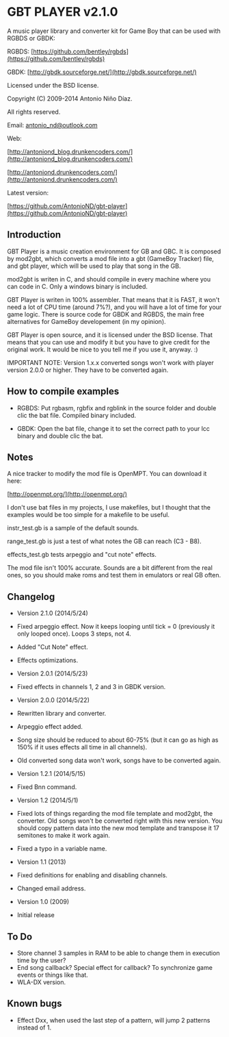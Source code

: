 GBT PLAYER  v2.1.0
==================

A music player library and converter kit for Game Boy that can be used with RGBDS or GBDK:

RGBDS: [https://github.com/bentley/rgbds](https://github.com/bentley/rgbds)

GBDK: [http://gbdk.sourceforge.net/](http://gbdk.sourceforge.net/)

Licensed under the BSD license.

Copyright (C) 2009-2014 Antonio Niño Díaz.

All rights reserved.

Email: antonio_nd@outlook.com

Web:

[http://antoniond_blog.drunkencoders.com/](http://antoniond_blog.drunkencoders.com/)

[http://antoniond.drunkencoders.com/](http://antoniond.drunkencoders.com/)

Latest version:

[https://github.com/AntonioND/gbt-player](https://github.com/AntonioND/gbt-player)

Introduction
------------

GBT Player is a music creation environment for GB and GBC. It is composed by mod2gbt, which converts a mod file into a gbt (GameBoy Tracker) file, and gbt player, which will be used to play that song in the GB.

mod2gbt is writen in C, and should compile in every machine where you can code in C. Only a windows binary is included.

GBT Player is writen in 100% assembler. That means that it is FAST, it won't need a lot of CPU time (around 7%?), and you will have a lot of time for your game logic. There is source code for GBDK and RGBDS, the main free alternatives for GameBoy developement (in my opinion).

GBT Player is open source, and it is licensed under the BSD license. That means that you can use and modify it but you have to give credit for the original work. It would be nice to you tell me if you use it, anyway. :)

IMPORTANT NOTE: Version 1.x.x converted songs won't work with player version 2.0.0 or higher. They have to be converted again.

How to compile examples
-----------------------

- RGBDS: Put rgbasm, rgbfix and rgblink in the source folder and double clic the bat file. Compiled binary included.

- GBDK: Open the bat file, change it to set the correct path to your lcc binary and double clic the bat.

Notes
-----

A nice tracker to modify the mod file is OpenMPT. You can download it here:

[http://openmpt.org/](http://openmpt.org/)

I don't use bat files in my projects, I use makefiles, but I thought that the examples would be too simple for a makefile to be useful.

instr_test.gb is a sample of the default sounds.

range_test.gb is just a test of what notes the GB can reach (C3 - B8).

effects_test.gb tests arpeggio and "cut note" effects.

The mod file isn't 100% accurate. Sounds are a bit different from the real ones, so you should make roms and test them in emulators or real GB often.

Changelog
---------

- Version 2.1.0 (2014/5/24)
 - Fixed arpeggio effect. Now it keeps looping until tick = 0 (previously it only looped once). Loops 3 steps, not 4.
 - Added "Cut Note" effect.
 - Effects optimizations.

- Version 2.0.1 (2014/5/23)
 - Fixed effects in channels 1, 2 and 3 in GBDK version.

- Version 2.0.0 (2014/5/22)
 - Rewritten library and converter.
 - Arpeggio effect added.
 - Song size should be reduced to about 60-75% (but it can go as high as 150% if it uses effects all time in all channels).
 - Old converted song data won't work, songs have to be converted again.

- Version 1.2.1 (2014/5/15)
 - Fixed Bnn command.

- Version 1.2 (2014/5/1)
 - Fixed lots of things regarding the mod file template and mod2gbt, the converter. Old songs won't be converted right with this new version. You should copy pattern data into the new mod template and transpose it 17 semitones to make it work again.
 - Fixed a typo in a variable name.

- Version 1.1 (2013)
 - Fixed definitions for enabling and disabling channels.
 - Changed email address.

- Version 1.0 (2009)
 - Initial release

To Do
-----

- Store channel 3 samples in RAM to be able to change them in execution time by the user?
- End song callback? Special effect for callback? To synchronize game events or things like that.
- WLA-DX version.

Known bugs
----------

- Effect Dxx, when used the last step of a pattern, will jump 2 patterns instead of 1.
